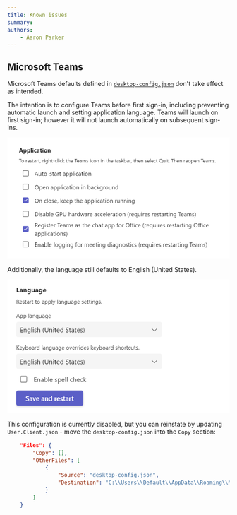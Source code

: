```yaml
---
title: Known issues
summary: 
authors:
    - Aaron Parker
---
```

## Microsoft Teams

Microsoft Teams defaults defined in [`desktop-config.json`](https://github.com/aaronparker/image-customise/blob/main/src/desktop-config.json) don't take effect as intended.

The intention is to configure Teams before first sign-in, including preventing automatic launch and setting application language. Teams will launch on first sign-in; however it will not launch automatically on subsequent sign-ins.

![Microsoft Teams application settings](assets/img/teams-application.png)

Additionally, the language still defaults to English (United States).

![Microsoft Teams language settings](assets/img/teams-language.png)

This configuration is currently disabled, but you can reinstate by updating `User.Client.json` - move the `desktop-config.json` into the `Copy` section:

```json
    "Files": {
        "Copy": [],
        "OtherFiles": [
            {
                "Source": "desktop-config.json",
                "Destination": "C:\\Users\\Default\\AppData\\Roaming\\Microsoft\\Teams\\desktop-config.json"
            }
        ]
    }
```

